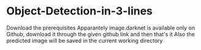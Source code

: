 # Object-Detection-in-3-lines
Download the prerequisites 
Apparantely image.darknet is available only on Github, download it through the given github link and then that's it
Also the predicted image will be saved in the current working directory 
